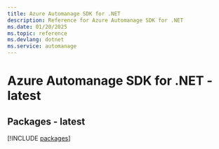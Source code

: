 ```yaml
---
title: Azure Automanage SDK for .NET
description: Reference for Azure Automanage SDK for .NET
ms.date: 01/20/2025
ms.topic: reference
ms.devlang: dotnet
ms.service: automanage
---
```

# Azure Automanage SDK for .NET - latest
## Packages - latest
[!INCLUDE [packages](automanage-index.md)]
